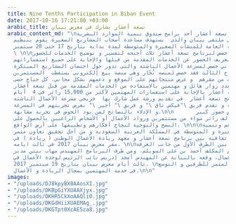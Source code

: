```yaml
---
title: Nine Tenths Participation in Biban Event
date: 2017-10-16 17:21:00 +03:00
arabic_title: تسعة أعشار يشارك في معرض بيبان
arabic_content_md: "\nشارك برنامج تسعة أعشار أحد برامج صندوق تنمية الموارد البشرية
  المشاركة في ملتقى بيبان والذي  يستهدف مساعدة أصحاب المشاريع الصغيرة يقوم بتنظيم
  الملتقى الهيئة العامة للمنشآت الصغيرة والمتوسطة لمدة بداية بتاريخ 17 حتى 20 سبتمبر
  \ \n\nخصص لبرنامج تسعة أعشار ثلاث أجنحه لتفسير و توضيح الخدمات للحضور،\nخصص الجناح
  الرئيسي لتعريف الحضور عن الخدمات المقدمة من قبلها والإجابة على جميع استفساراتهم
  أما الجناح الثاني خصص لمسرعة الأعمال الناشئة والتي تدور حول احتضان المشاريع المبتكرة،
  أما الجناح الثالث فقد خصص لمنصة تُجّار وهي منصة بيع إلكتروني يستقطب  المستثمرين
  و المستثمرات من مقرهم  و عرض منتجاتهم على الموقع و دعمهم بشكل مجاني، كل جناح حضى
  بعدد زوار هائل و مهتمين بالاستفادة من الخدمات المقدمة من قبل تسعة أعشار.\n\n استطاع
  فريق تسعة أعشار بالإجابة على استفسارات المهتمين لأكثر من 15,000 زائر في 4  أيام،
  كما شارك برنامج تسعة أعشار  في تقديم ورشة عمل شارك بها  خريجي مسرعة الأعمال الناشئة
  في الدفعة الثانية و تقدم فريق \"فيكس تاق \" و فريق \" أجير \" بعرض تجربتهم في المسرعة
  و الإدلاء بالنصائح لمن يود الخوض في تجربة مشابهة.\n\n       لاقى المعرض حضور كبير
  يتجاوز 53 ألف زائر سواء من مستثمرين ورواد الأعمال أو الأشخاص الراغبين بالحصول على
  النصح والتوجية لنجاح أفكارهم وتطبيقها على أرض الواقع. \n\n\nو سعياً لدعم وتنمية
  المنشآت الصغيرة و المتوسطة في المملكة العربية السعودية و من أجل تحقيق تعاون مثمر
  تم توقيع اتفاقية بين برنامج تسعة أعشار و معهد ريادة الأعمال الوطني ( ريادة ) في
  مقر معرض بيبان 2017 في ثالث ايامه. \n\nتم التوقيع بين الطرف الأول من جانب الغرفة
  الأمين العام المكلف أحمد بن علي السويلم، ومن طرف البرنامج المهندس مهاب بنتن مدير
  تطوير الأعمال، وقعه بالنيابة عن المهندس أمجد إدريس نائب الرئيس لوحدة الأعمال في
  ثالث أيام معرض بيبان بتاريخ 19 سبتمبر 2017. \nآملين النجاح المثمر للطرفين و التوسع
  في خدمة المهتمين بمجال الريادة و الأعمال.\n\n"
images:
- "/uploads/DJ8kpyBX0AAosXI.jpg"
- "/uploads/DKBpGiYXUAAXjyx.jpg"
- "/uploads/DKHR5CkXoAAQli0.jpg"
- "/uploads/DKGdHiiXUAEMAg_.jpg"
- "/uploads/DKGTpt0XcAE5za8.jpg"
---
```


